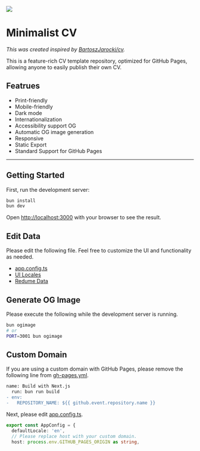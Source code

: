 ![](https://repository-images.githubusercontent.com/740605856/9c96da34-519c-4d70-9e8a-812c17269c78)

# Minimalist CV

_This was created inspired by [BartoszJarocki/cv](https://github.com/BartoszJarocki/cv)._

This is a feature-rich CV template repository, optimized for GitHub Pages, allowing anyone to easily publish their own CV.

## Featrues

- Print-friendly
- Mobile-friendly
- Dark mode
- Internationalization
- Accessibility support OG
- Automatic OG image generation
- Responsive
- Static Export
- Standard Support for GitHub Pages

---

## Getting Started

First, run the development server:

```bash
bun install
bun dev
```

Open [http://localhost:3000](http://localhost:3000) with your browser to see the result.

## Edit Data

Please edit the following file. Feel free to customize the UI and functionality as needed.

- [app.config.ts](/app.config.ts)
- [UI Locales](/locales)
- [Redume Data](/data)

## Generate OG Image

Please execute the following while the development server is running.

```bash
bun ogimage
# or
PORT=3001 bun ogimage
```

## Custom Domain

If you are using a custom domain with GitHub Pages, please remove the following line from [gh-pages.yml](.github/workflows/gh-pages.yml).

```diff
name: Build with Next.js
  run: bun run build
- env:
-   REPOSITORY_NAME: ${{ github.event.repository.name }}
```

Next, please edit [app.config.ts](app.config.ts).

```ts
export const AppConfig = {
  defaultLocale: 'en',
  // Please replace host with your custom domain.
  host: process.env.GITHUB_PAGES_ORIGIN as string,
```
